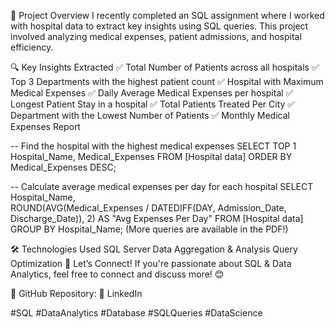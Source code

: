 📌 Project Overview
I recently completed an SQL assignment where I worked with hospital data to extract key insights using SQL queries. This project involved analyzing medical expenses, patient admissions, and hospital efficiency.

🔍 Key Insights Extracted
✅ Total Number of Patients across all hospitals
✅ Top 3 Departments with the highest patient count
✅ Hospital with Maximum Medical Expenses
✅ Daily Average Medical Expenses per hospital
✅ Longest Patient Stay in a hospital
✅ Total Patients Treated Per City
✅ Department with the Lowest Number of Patients
✅ Monthly Medical Expenses Report


-- Find the hospital with the highest medical expenses
SELECT TOP 1 Hospital_Name, Medical_Expenses 
FROM [Hospital data] 
ORDER BY Medical_Expenses DESC;

-- Calculate average medical expenses per day for each hospital
SELECT Hospital_Name,  
ROUND(AVG(Medical_Expenses / DATEDIFF(DAY, Admission_Date, Discharge_Date)), 2) AS "Avg Expenses Per Day"
FROM [Hospital data] 
GROUP BY Hospital_Name;
(More queries are available in the PDF!)

🛠️ Technologies Used
SQL Server
Data Aggregation & Analysis
Query Optimization
📢 Let’s Connect!
If you're passionate about SQL & Data Analytics, feel free to connect and discuss more! 😊

🔗 GitHub Repository:
📩 LinkedIn

#SQL #DataAnalytics #Database #SQLQueries #DataScience
